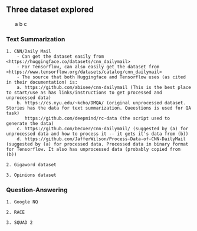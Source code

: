 ## Three dataset explored
<ul>
    a
    b
    c
    
</ul>

### Text Summarization
    1. CNN/Daily Mail
        - Can get the dataset easily from <https://huggingface.co/datasets/cnn_dailymail>
        - For Tensorflow, can also easily get the dataset from <https://www.tensorflow.org/datasets/catalog/cnn_dailymail>
        - The source that both Huggingface and Tensorflow uses (as cited in their documentation) is:
        a. https://github.com/abisee/cnn-dailymail (This is the best place to start/use as has links/instructions to get processed and unprocessed data)
        b. https://cs.nyu.edu/~kcho/DMQA/ (original unprocessed dataset. Stories has the data for text summarization. Queestions is used for QA task)
           https://github.com/deepmind/rc-data (the script used to generate the data)
        c. https://github.com/becxer/cnn-dailymail/ (suggested by (a) for unprocessed data and how to process it -- it gets it's data from (b))
        d. https://github.com/JafferWilson/Process-Data-of-CNN-DailyMail (suggested by (a) for processed data. Processed data in binary format for Tensorflow. It also has unprocessed data (probably copied from (b))
        
    2. Gigaword dataset
    
    3. Opinions dataset
    
### Question-Answering

    1. Google NQ

    2. RACE

    3. SQUAD 2
